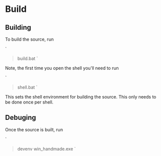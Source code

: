 # Build

## Building

To build the source, run

`
> build.bat
`

Note, the first time you open the shell you'll need to run

`
> shell.bat
`

This sets the shell environment for building the source. This only needs to be done once per shell.

## Debuging

Once the source is built, run

`
> devenv win_handmade.exe
`